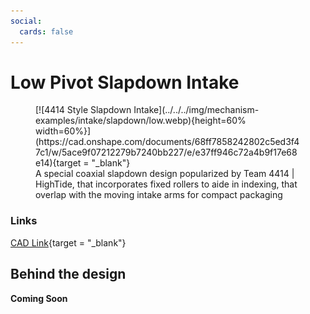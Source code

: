 ```yaml
---
social:
  cards: false
---
```

<meta property="og:title" content="Intake CAD Example: Low Pivot Slapdown">
<meta property="og:type" content="website">
<meta property="og:url" content="https://www.frcdesign.org/mechanism-examples/intake/slapdown/low/">
<meta property="og:image" content="https://www.frcdesign.org/img/mechanism-examples/intake/slapdown/low.webp">
<meta name="theme-color" content="#4CAE4F">
<meta name="twitter:card" content="summary_large_image">

# Low Pivot Slapdown Intake

<figure markdown="span">
[![4414 Style Slapdown Intake](../../../img/mechanism-examples/intake/slapdown/low.webp){height=60% width=60%}](https://cad.onshape.com/documents/68ff7858242802c5ed3f47c1/w/5ace9f07212279b7240bb227/e/e37ff946c72a4b9f17e68e14){target = "_blank"}
<figcaption>A special coaxial slapdown design popularized by Team 4414 | HighTide, that incorporates fixed rollers to aide in indexing, that overlap with the moving intake arms for compact packaging</figcaption>
</figure>

### Links

[CAD Link](https://cad.onshape.com/documents/68ff7858242802c5ed3f47c1/w/5ace9f07212279b7240bb227/e/e37ff946c72a4b9f17e68e14){target = "_blank"}

## Behind the design

**Coming Soon**


<br>